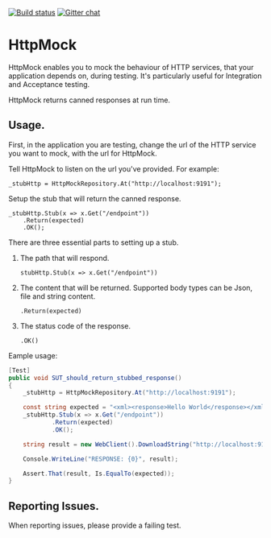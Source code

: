 
[![Build status](https://ci.appveyor.com/api/projects/status/github/hibri/HttpMock?svg=true&retrina=true)](https://ci.appveyor.com/project/hibri/httpmock)
[![Gitter chat](https://badges.gitter.im/HttpMockChat/Lobby/gitter.svg)](https://gitter.im/HttpMockChat/Lobby)



# HttpMock

HttpMock enables you to mock the behaviour of HTTP services, that your application depends on, during testing.
It's particularly useful for Integration and Acceptance testing.

HttpMock returns canned responses at run time.


## Usage.

First, in the application you are testing, change the url of the HTTP service you want to mock, with the url for HttpMock.

Tell HttpMock to listen on the url you've provided. For example:

	_stubHttp = HttpMockRepository.At("http://localhost:9191");

Setup the stub that will return the canned response.

	_stubHttp.Stub(x => x.Get("/endpoint"))
		.Return(expected)
		.OK();

There are three essential parts to setting up a stub.

1. The path that will respond.
	
	`stubHttp.Stub(x => x.Get("/endpoint"))`

2. The content that will be returned. Supported body types can be Json, file and string content. 

	`.Return(expected)`

3. The status code of the response.
	
 	`.OK()`




Eample usage:

```csharp
[Test]
public void SUT_should_return_stubbed_response()
{
	_stubHttp = HttpMockRepository.At("http://localhost:9191");

	const string expected = "<xml><response>Hello World</response></xml>";
	_stubHttp.Stub(x => x.Get("/endpoint"))
			.Return(expected)
			.OK();

	string result = new WebClient().DownloadString("http://localhost:9191/endpoint");

	Console.WriteLine("RESPONSE: {0}", result);

	Assert.That(result, Is.EqualTo(expected));
}
```


## Reporting Issues.
When reporting issues, please provide a failing test. 

